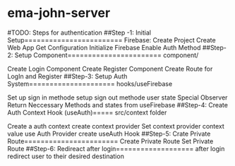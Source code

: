 # ema-john-server

#TODO: Steps for authentication
##Step -1: Initial Setup========================
Firebase: Create Project
Create Web App
Get Configuration
Initialize Firebase
Enable Auth Method
##Step-2: Setup Component=======================
component/

Create Login Component
Create Register Component
Create Route for LogIn and Register
##Step-3: Setup Auth System=====================
hooks/useFirebase

Set up sign in methode
setup sign out methode
user state
Special Observer
Return Neccessary Methods and states from useFirebase
##Step-4: Create Auth Context Hook (useAuth)=====
src/context folder

Create a auth context
create context provider
Set context provider context value
use Auth Provider
create useAuth Hook
##Step-5: Crate Private Route=======================
Create Private Route
Set Private Route
##Step-6: Redireact after login===================
after login redirect user to their desired destination
